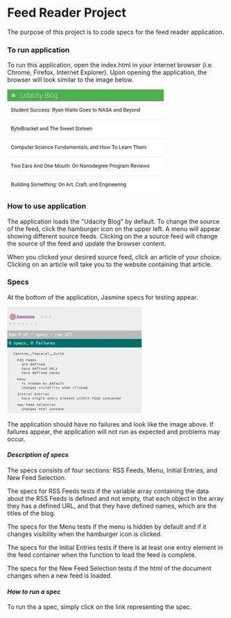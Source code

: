 # Feed Reader Project

The purpose of this project is to code specs for the feed reader application.

### To run application

To run this application, open the index.html in your internet browser (i.e. Chrome, Firefox, Internet Explorer).  Upon opening the application, the browser will look similar to the image below.


![FeedReader Main Image](markdown_images/feedreader_main_image.jpg)


### How to use application

The application loads the "Udacity Blog" by default.  To change the source of the feed, click the hamburger icon on the upper left.  A menu will appear showing different source feeds.  Clicking on the a source feed will change the source of the feed and update the browser content.

When you clicked your desired source feed, click an article of your choice.  Clicking on an article will take you to the website containing that article.

### Specs

At the bottom of the application, Jasmine specs for testing appear.

![FeedReader Spec Image](markdown_images/feedreader_spec_image.jpg)

The application should have no failures and look like the image above.  If failures appear, the application will not run as expected and problems may occur.

#### *Description of specs*

The specs consists of four sections: RSS Feeds, Menu, Initial Entries, and New Feed Selection.

The specs for RSS Feeds tests if the variable array containing the data about the RSS Feeds is defined and not empty, that each object in the array they has a defined URL, and that they have defined names, which are the titles of the blog.

The specs for the Menu tests if the menu is hidden by default and if it changes visibility when the hamburger icon is clicked.

The specs for the Initial Entries tests if there is at least one entry element in the feed container when the function to load the feed is complete.

The specs for the New Feed Selection tests if the html of the document changes when a new feed is loaded.

#### *How to run a spec*

To run the a spec, simply click on the link representing the spec.